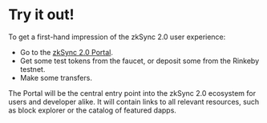 # Try it out!

To get a first-hand impression of the zkSync 2.0 user experience:

- Go to the [zkSync 2.0 Portal](https://portal.zksync.io).
- Get some test tokens from the faucet, or deposit some from the Rinkeby testnet.
- Make some transfers.

The Portal will be the central entry point into the zkSync 2.0 ecosystem for users and developer alike. It will contain links to all relevant resources, such as block explorer or the catalog of featured dapps.

